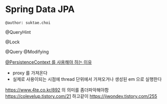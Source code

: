 # Spring Data JPA

```
@author: suktae.choi
```

@QueryHint

@Lock

@Query
@Modifying

[@PersistenceContext 를 사용해야 하는 이유](https://batory.tistory.com/497)
- proxy 를 가져온다
- 실제로 사용이되는 시점에 thread 단위에서 가져오거나 생성된 em 으로 실행한다

https://www.4te.co.kr/892 의 의미를 좀더파악해야함
https://colevelup.tistory.com/21 하고같이
https://jiwondev.tistory.com/255